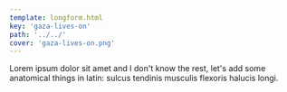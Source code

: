 ```yaml
---
template: longform.html
key: 'gaza-lives-on'
path: '../../'
cover: 'gaza-lives-on.png'
---
```


Lorem ipsum dolor sit amet and I don't know the rest, let's add some anatomical things in latin: sulcus tendinis musculis flexoris halucis longi.